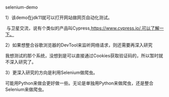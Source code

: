 selenium-demo

1）该demo在jdk11就可以打开网站做网页自动化测试。

​	与卫星交流，说有个类似的产品叫Cypress,https://www.cypress.io/,可以了解一下。

2）如果想整合谷歌浏览器的DevTool来监听网络请求，则还需要再深入研究

​	我想测试的那个系统，没想到是可以直接通过Cookies获取验证码的，所以暂时就不深入研究了。

3）更深入研究的方向是利用Selenium做爬虫。

​	可能用Python来做会更好做一些。无论是单独用Python来做爬虫，还是整合Selenium来做爬虫。